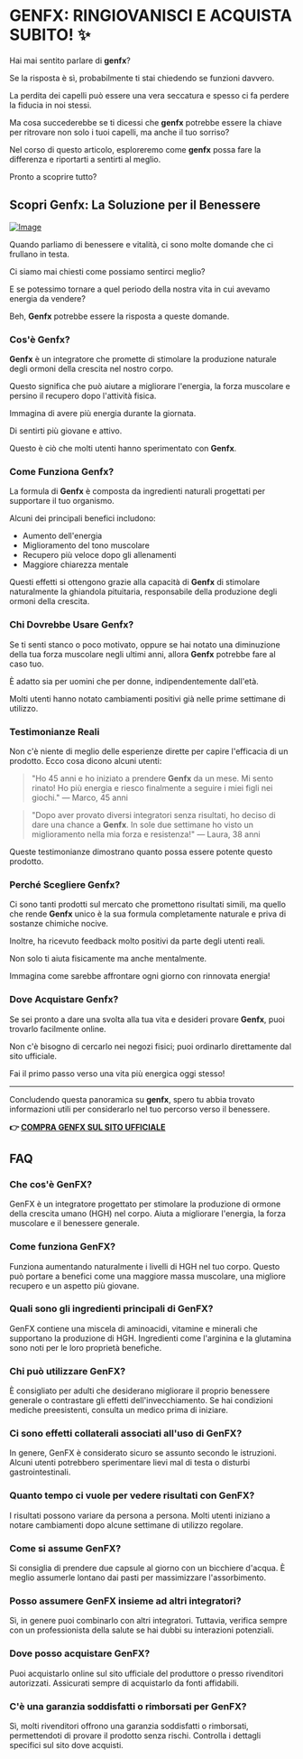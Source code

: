 # GENFX: RINGIOVANISCI E ACQUISTA SUBITO! ✨

Hai mai sentito parlare di **genfx**? 

Se la risposta è sì, probabilmente ti stai chiedendo se funzioni davvero. 

La perdita dei capelli può essere una vera seccatura e spesso ci fa perdere la fiducia in noi stessi. 

Ma cosa succederebbe se ti dicessi che **genfx** potrebbe essere la chiave per ritrovare non solo i tuoi capelli, ma anche il tuo sorriso? 

Nel corso di questo articolo, esploreremo come **genfx** possa fare la differenza e riportarti a sentirti al meglio. 

Pronto a scoprire tutto?

## Scopri Genfx: La Soluzione per il Benessere

[![Image](https://www2.sellhealth.com/251/genfx_600x400.jpg)](https://gchaffi.com/i6b8IHDT)

Quando parliamo di benessere e vitalità, ci sono molte domande che ci frullano in testa. 

Ci siamo mai chiesti come possiamo sentirci meglio? 

E se potessimo tornare a quel periodo della nostra vita in cui avevamo energia da vendere? 

Beh, **Genfx** potrebbe essere la risposta a queste domande. 

### Cos'è Genfx?

**Genfx** è un integratore che promette di stimolare la produzione naturale degli ormoni della crescita nel nostro corpo. 

Questo significa che può aiutare a migliorare l'energia, la forza muscolare e persino il recupero dopo l'attività fisica.

Immagina di avere più energia durante la giornata.

Di sentirti più giovane e attivo.

Questo è ciò che molti utenti hanno sperimentato con **Genfx**.

### Come Funziona Genfx?

La formula di **Genfx** è composta da ingredienti naturali progettati per supportare il tuo organismo. 

Alcuni dei principali benefici includono:

- Aumento dell'energia
- Miglioramento del tono muscolare
- Recupero più veloce dopo gli allenamenti
- Maggiore chiarezza mentale

Questi effetti si ottengono grazie alla capacità di **Genfx** di stimolare naturalmente la ghiandola pituitaria, responsabile della produzione degli ormoni della crescita.

### Chi Dovrebbe Usare Genfx?

Se ti senti stanco o poco motivato, oppure se hai notato una diminuzione della tua forza muscolare negli ultimi anni, allora **Genfx** potrebbe fare al caso tuo. 

È adatto sia per uomini che per donne, indipendentemente dall'età. 

Molti utenti hanno notato cambiamenti positivi già nelle prime settimane di utilizzo.

### Testimonianze Reali

Non c'è niente di meglio delle esperienze dirette per capire l'efficacia di un prodotto. Ecco cosa dicono alcuni utenti:

> "Ho 45 anni e ho iniziato a prendere **Genfx** da un mese. 
Mi sento rinato! Ho più energia e riesco finalmente a seguire i miei figli nei giochi." 
— Marco, 45 anni

> "Dopo aver provato diversi integratori senza risultati, ho deciso di dare una chance a **Genfx**. 
In sole due settimane ho visto un miglioramento nella mia forza e resistenza!" 
— Laura, 38 anni

Queste testimonianze dimostrano quanto possa essere potente questo prodotto.

### Perché Scegliere Genfx?

Ci sono tanti prodotti sul mercato che promettono risultati simili, ma quello che rende **Genfx** unico è la sua formula completamente naturale e priva di sostanze chimiche nocive. 

Inoltre, ha ricevuto feedback molto positivi da parte degli utenti reali.

Non solo ti aiuta fisicamente ma anche mentalmente.

Immagina come sarebbe affrontare ogni giorno con rinnovata energia!

### Dove Acquistare Genfx?

Se sei pronto a dare una svolta alla tua vita e desideri provare **Genfx**, puoi trovarlo facilmente online. 

Non c'è bisogno di cercarlo nei negozi fisici; puoi ordinarlo direttamente dal sito ufficiale.

Fai il primo passo verso una vita più energica oggi stesso!

---

Concludendo questa panoramica su **genfx**, spero tu abbia trovato informazioni utili per considerarlo nel tuo percorso verso il benessere.



**👉 [COMPRA GENFX SUL SITO UFFICIALE](https://gchaffi.com/i6b8IHDT)**

## FAQ

### Che cos'è GenFX?
GenFX è un integratore progettato per stimolare la produzione di ormone della crescita umano (HGH) nel corpo. Aiuta a migliorare l'energia, la forza muscolare e il benessere generale.

### Come funziona GenFX?
Funziona aumentando naturalmente i livelli di HGH nel tuo corpo. Questo può portare a benefici come una maggiore massa muscolare, una migliore recupero e un aspetto più giovane.

### Quali sono gli ingredienti principali di GenFX?
GenFX contiene una miscela di aminoacidi, vitamine e minerali che supportano la produzione di HGH. Ingredienti come l'arginina e la glutamina sono noti per le loro proprietà benefiche.

### Chi può utilizzare GenFX?
È consigliato per adulti che desiderano migliorare il proprio benessere generale o contrastare gli effetti dell'invecchiamento. Se hai condizioni mediche preesistenti, consulta un medico prima di iniziare.

### Ci sono effetti collaterali associati all'uso di GenFX?
In genere, GenFX è considerato sicuro se assunto secondo le istruzioni. Alcuni utenti potrebbero sperimentare lievi mal di testa o disturbi gastrointestinali.

### Quanto tempo ci vuole per vedere risultati con GenFX?
I risultati possono variare da persona a persona. Molti utenti iniziano a notare cambiamenti dopo alcune settimane di utilizzo regolare.

### Come si assume GenFX?
Si consiglia di prendere due capsule al giorno con un bicchiere d'acqua. È meglio assumerle lontano dai pasti per massimizzare l'assorbimento.

### Posso assumere GenFX insieme ad altri integratori?
Sì, in genere puoi combinarlo con altri integratori. Tuttavia, verifica sempre con un professionista della salute se hai dubbi su interazioni potenziali.

### Dove posso acquistare GenFX?
Puoi acquistarlo online sul sito ufficiale del produttore o presso rivenditori autorizzati. Assicurati sempre di acquistarlo da fonti affidabili.

### C'è una garanzia soddisfatti o rimborsati per GenFX?
Sì, molti rivenditori offrono una garanzia soddisfatti o rimborsati, permettendoti di provare il prodotto senza rischi. Controlla i dettagli specifici sul sito dove acquisti.